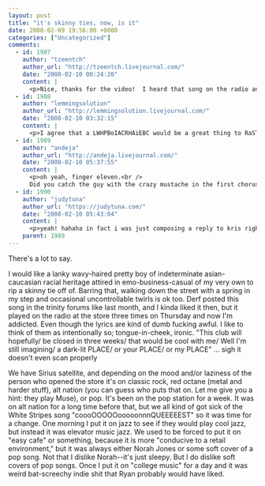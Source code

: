 ```yaml
---
layout: post
title: "it's skinny ties, now, is it"
date: 2008-02-09 19:56:00 +0000
categories: ["Uncategorized"]
comments:
  - id: 1987
    author: "tzeentch"
    author_url: "http://tzeentch.livejournal.com/"
    date: "2008-02-10 00:24:20"
    content: |
      <p>Nice, thanks for the video!  I heard that song on the radio and kinda do like it.  Not what I imagined for the video though.  I also have been thinking how cool it would be if an a cappella group managed to pull that song off, that would be pretty awesome.</p>
  - id: 1988
    author: "lemmingsolution"
    author_url: "http://lemmingsolution.livejournal.com/"
    date: "2008-02-10 03:32:15"
    content: |
      <p>I agree that a LWHPBoIACRHAiEBC would be a great thing to RaSToo. Hot dancing also. I predict this song will be featured in Guitar Hero 4. </p>
  - id: 1989
    author: "andeja"
    author_url: "http://andeja.livejournal.com/"
    date: "2008-02-10 05:37:55"
    content: |
      <p>oh yeah, finger eleven.<br />
      Did you catch the guy with the crazy mustache in the first chorus? hehehehhee</p>
  - id: 1990
    author: "judytuna"
    author_url: "https://judytuna.com/"
    date: "2008-02-10 05:43:04"
    content: |
      <p>yeah! hahaha in fact i was just composing a reply to kris right above you about the handlebar at 1:10. hahaha</p>
    parent: 1989
---
```


There's a lot to say.

I would like a lanky wavy-haired pretty boy of indeterminate asian-caucasian racial heritage attired in emo-business-casual of my very own to rip a skinny tie off of. Barring that, walking down the street with a spring in my step and occasional uncontrollable twirls is ok too. Derf posted this song in the trinity forums like last month, and I kinda liked it then, but it played on the radio at the store three times on Thursday and now I'm addicted. Even though the lyrics are kind of dumb fucking awful. I like to think of them as intentionally so; tongue-in-cheek, ironic. "This club will hopefully/ be closed in three weeks/ that would be cool with me/ Well I'm still imagining/ a dark-lit PLACE/ or your PLACE/ or my PLACE" ... sigh it doesn't even scan properly

We have Sirius satellite, and depending on the mood and/or laziness of the person who opened the store it's on classic rock, red octane (metal and harder stuff), alt nation (you can guess who puts that on. Let me give you a hint: they play Muse), or pop. It's been on the pop station for a week. It was on alt nation for a long time before that, but we all kind of got sick of the White Stripes song "coooOOOOOooooonnnQUEEEEEST" so it was time for a change. One morning I put it on jazz to see if they would play cool jazz, but instead it was elevator music jazz. We used to be forced to put it on "easy cafe" or something, because it is more "conducive to a retail environment," but it was always either Norah Jones or some soft cover of a pop song. Not that I dislike Norah--it's just sleepy. But I do dislike soft covers of pop songs. Once I put it on "college music" for a day and it was weird bat-screechy indie shit that Ryan probably would have liked.